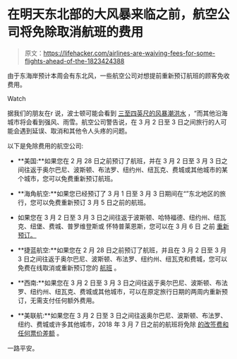 # 在明天东北部的大风暴来临之前，航空公司将免除取消航班的费用

> 原文：<https://lifehacker.com/airlines-are-waiving-fees-for-some-flights-ahead-of-the-1823424388>

由于东海岸预计本周会有东北风，一些航空公司对想提前重新预订航班的顾客免收费用。

Watch

据我们的朋友在r 说，波士顿可能会看到 [三至四英尺的风暴潮洪水](https://forecast.weather.gov/wwamap/wwatxtget.php?cwa=box&wwa=coastal%20flood%20watch) ，“而其他沿海城市将会看到强风、雨雪。航空公司警告说，在 3 月 2 日至 3 日之间旅行的人可能会遇到延误、取消和其他令人头疼的问题。

以下是免除费用的航空公司:

*   **美国:**如果您在 2 月 28 日之前预订了航班，并在 3 月 2 日至 3 月 3 日之间往返于奥尔巴尼、波斯顿、布法罗、纽约州、纽瓦克、费城或其他城市的某个城市，您可以免费重新预订航班。

*   **海角航空:**如果您已经预订了 3 月 1 日至 3 月 3 日期间在“”东北地区的旅行，您可以免费重新预订 3 月 5 日之前的航班。
*   如果您在 3 月 2 日至 3 月 3 日之间往返于波斯顿、哈特福德、纽约州、纽瓦克、纽堡、费城、普罗维登斯或
    怀特普莱恩斯，您可以在 3 月 6 日 之前 [重新预订。](https://www.delta.com/content/www/en_US/traveling-with-us/advisories/ne-winter-weather.html)
*   **捷蓝航空:**如果您在 2 月 28 日之前预订了航班，并且在 3 月 2 日至 3 月 3 日之间往返于奥尔巴尼、波斯顿、布法罗、纽约州、纽瓦克和费城，您可以免费在线取消或重新预订您的 [航班](https://www2.jetblue.com/JetblueAlerts/WeatherUpdate.aspx?intcmp=global_travelalert) 。
*   **西南:**如果您在 3 月 2 日至 3 月 3 日之间往返于奥尔巴尼、波斯顿、布法罗、纽约州、纽瓦克、费城或其他城市，可以在原定旅行日期的两周内重新预订，无需支付任何额外费用。

*   **美联航:**如果您在 3 月 2 日至 3 日之间往返奥尔巴尼、波斯顿、布法罗、纽约、费城或许多其他城市，2018 年 3 月 7 日之前的航班将免除 [的改签费和任何票价差额](https://www.united.com/CMS/en-US/travel/news/Pages/travelnotices.aspx#ExceptionPolicies) 。

一路平安。